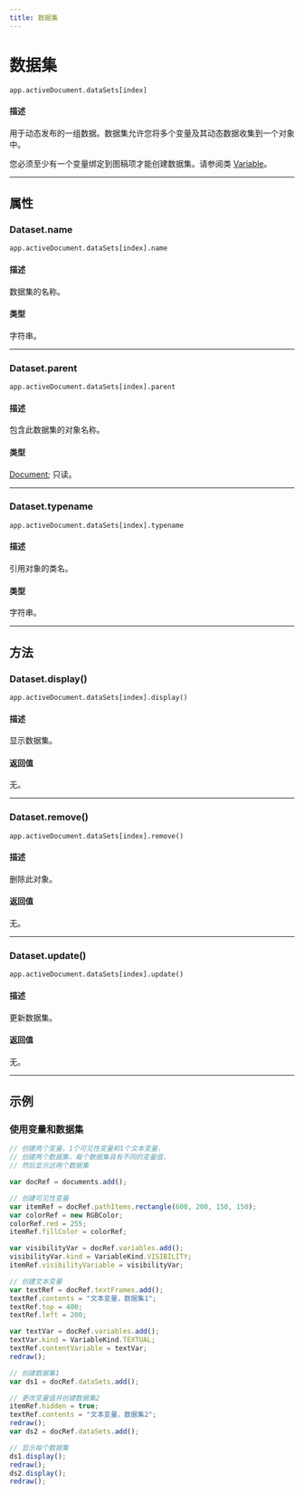 ```yaml
---
title: 数据集
---
```

# 数据集

`app.activeDocument.dataSets[index]`

#### 描述

用于动态发布的一组数据。数据集允许您将多个变量及其动态数据收集到一个对象中。

您必须至少有一个变量绑定到图稿项才能创建数据集。请参阅类 [Variable](.././Variable)。

---

## 属性

### Dataset.name

`app.activeDocument.dataSets[index].name`

#### 描述

数据集的名称。

#### 类型

字符串。

---

### Dataset.parent

`app.activeDocument.dataSets[index].parent`

#### 描述

包含此数据集的对象名称。

#### 类型

[Document](.././Document); 只读。

---

### Dataset.typename

`app.activeDocument.dataSets[index].typename`

#### 描述

引用对象的类名。

#### 类型

字符串。

---

## 方法

### Dataset.display()

`app.activeDocument.dataSets[index].display()`

#### 描述

显示数据集。

#### 返回值

无。

---

### Dataset.remove()

`app.activeDocument.dataSets[index].remove()`

#### 描述

删除此对象。

#### 返回值

无。

---

### Dataset.update()

`app.activeDocument.dataSets[index].update()`

#### 描述

更新数据集。

#### 返回值

无。

---

## 示例

### 使用变量和数据集

```javascript
// 创建两个变量，1个可见性变量和1个文本变量，
// 创建两个数据集，每个数据集具有不同的变量值，
// 然后显示这两个数据集

var docRef = documents.add();

// 创建可见性变量
var itemRef = docRef.pathItems.rectangle(600, 200, 150, 150);
var colorRef = new RGBColor;
colorRef.red = 255;
itemRef.fillColor = colorRef;

var visibilityVar = docRef.variables.add();
visibilityVar.kind = VariableKind.VISIBILITY;
itemRef.visibilityVariable = visibilityVar;

// 创建文本变量
var textRef = docRef.textFrames.add();
textRef.contents = "文本变量，数据集1";
textRef.top = 400;
textRef.left = 200;

var textVar = docRef.variables.add();
textVar.kind = VariableKind.TEXTUAL;
textRef.contentVariable = textVar;
redraw();

// 创建数据集1
var ds1 = docRef.dataSets.add();

// 更改变量值并创建数据集2
itemRef.hidden = true;
textRef.contents = "文本变量，数据集2";
redraw();
var ds2 = docRef.dataSets.add();

// 显示每个数据集
ds1.display();
redraw();
ds2.display();
redraw();
```
